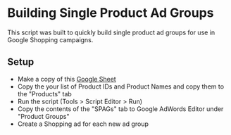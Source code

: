 # Building Single Product Ad Groups

This script was built to quickly build single product ad groups for use in Google Shopping campaigns.

## Setup

* Make a copy of this [Google Sheet](https://docs.google.com/spreadsheets/d/1dJghdjA1UK5Kd_wMRn8TDeXq4SAeYq1zlb3_QVxsPuA/edit?usp=sharing)
* Copy the your list of Product IDs and Product Names and copy them to the "Products" tab
* Run the script (Tools > Script Editor > Run)
* Copy the contents of the "SPAGs" tab to Google AdWords Editor under "Product Groups"
* Create a Shopping ad for each new ad group
